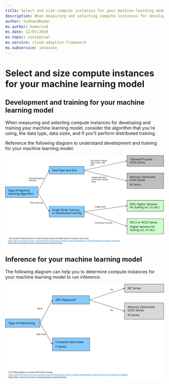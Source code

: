 ```yaml
---
title: Select and size compute instances for your machine learning model
description: When measuring and selecting compute instances for developing and training your machine learning model, consider the algorithm that you're using, the data type, data sizes, and if you'll perform distributed training. 
author: SudhandKumar
ms.author: kumarsud
ms.date: 12/07/2020
ms.topic: conceptual
ms.service: cloud-adoption-framework
ms.subservice: innovate
---
```


# Select and size compute instances for your machine learning model

## Development and training for your machine learning model

When measuring and selecting compute instances for developing and training your machine learning model, consider the algorithm that you're using, the data type, data sizes, and if you'll perform distributed training.

Reference the following diagram to understand development and training for your machine learning model:

![A development and training diagram.](media/development-and-training.png)

## Inference for your machine learning model

The following diagram can help you to determine compute instances for your machine learning model to run inference.

![A diagram that shows inference.](media/inference.png)